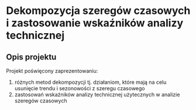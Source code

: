 # Dekompozycja szeregów czasowych i zastosowanie wskaźników analizy technicznej

## Opis projektu

Projekt poświęcony zaprezentowaniu:
1. różnych metod dekompozycji tj. działaniom, które mają na celu usunięcie trendu i sezonowości z szeregu czasowego
2. zastosowań wskaźników analizy technicznej użytecznych w analizie szeregów czasowych
